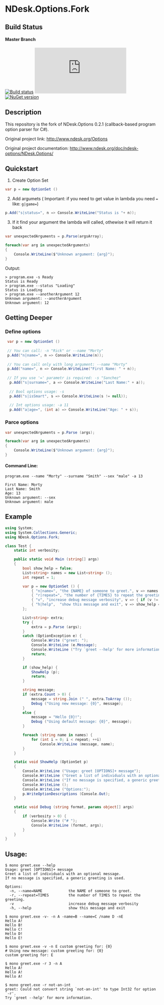 # NDesk.Options.Fork

## Build Status
#### Master Branch
[![Build status](https://ci.appveyor.com/api/projects/status/9rkhbjxrka6ra66a/branch/master?svg=true)](https://ci.appveyor.com/project/torston/ndesk-options-fork/branch/master) [![Test status](http://flauschig.ch/batch.php?type=tests&account=torston&slug=ndesk-options-fork)](https://ci.appveyor.com/api/projects/status/9rkhbjxrka6ra66a/branch/master) [![NuGet version](https://badge.fury.io/nu/Ndesk.Options.Fork.svg)](https://badge.fury.io/nu/Ndesk.Options.Fork)
## Description
This repository is the fork of NDesk.Options 0.2.1 (callback-based program option parser for C#).

Original project link: http://www.ndesk.org/Options

Original project documentation: http://www.ndesk.org/doc/ndesk-options/NDesk.Options/
## Quickstart
1) Create Option Set
```c#
var p = new OptionSet ()
```
2) Add argumets ( Important: if you need to get value in lambda you need `=` like: `g|game=`)
```c#
p.Add("s|status=", n => Console.WriteLine("Status is "+ n));
```
3) If it find your argument the lambda will called, othewise it will return it back
```c#
var unexpectedArguments = p.Parse(argsArray);

foreach(var arg in unexpectedArguments)
{
    Console.WriteLine($"Unknown argument: {arg}");
}
```
 
Output:
```
> program.exe -s Ready
Status is Ready
> program.exe --status "Loading"
Status is Loading
> program.exe --anotherArgument 12
Unknown argument: --anotherArgument
Unknown argument: 12
```
## Getting Deeper 
### Define options
```c#
 var p = new OptionSet ()
 
 // You can call: -n "Rick" or --name "Morty"
 p.Add("n|name=", n => Console.WriteLine(n));
 
 // You can call only with long argument: --name "Morty"
 p.Add("name=", n => Console.WriteLine("First Name: " + n));
 
 // If you use '=' parametr is required: -s "Sanchez"
  p.Add("s|surname=", a => Console.WriteLine("Last Name:" + a));
  
  // Bool options usage: -s
  p.Add("s|isSmart", s => Console.WriteLine(s != null));
  
  // Int options usage: -a 11
  p.Add("a|age=", (int a) => Console.WriteLine("Age: " + s));
 ```
### Parce options
```c#
var unexpectedArguments = p.Parse (args);

foreach(var arg in unexpectedArguments)
{
    Console.WriteLine($"Unknown argument: {arg}");
}
 ```
 
#### Command Line: 
```
program.exe --name "Morty" --surname "Smith" --sex "male" -a 13
 
First Name: Morty
Last Name: Smith
Age: 13
Unknown argument: --sex
Unknown argument: male
```
 
## Example
```c#
using System;
using System.Collections.Generic;
using NDesk.Options.Fork;

class Test {
    static int verbosity;

    public static void Main (string[] args)
    {
        bool show_help = false;
        List<string> names = new List<string> ();
        int repeat = 1;

        var p = new OptionSet () {
            { "n|name=", "the {NAME} of someone to greet.", v => names.Add (v) },
            { "r|repeat=", "the number of {TIMES} to repeat the greeting.", (int v) => repeat = v },
            { "v", "increase debug message verbosity", v => { if (v != null) ++verbosity; } },
            { "h|help",  "show this message and exit", v => show_help = v != null },
        };

        List<string> extra;
        try {
            extra = p.Parse (args);
        }
        catch (OptionException e) {
            Console.Write ("greet: ");
            Console.WriteLine (e.Message);
            Console.WriteLine ("Try `greet --help' for more information.");
            return;
        }

        if (show_help) {
            ShowHelp (p);
            return;
        }

        string message;
        if (extra.Count > 0) {
            message = string.Join (" ", extra.ToArray ());
            Debug ("Using new message: {0}", message);
        }
        else {
            message = "Hello {0}!";
            Debug ("Using default message: {0}", message);
        }

        foreach (string name in names) {
            for (int i = 0; i < repeat; ++i)
                Console.WriteLine (message, name);
        }
    }

    static void ShowHelp (OptionSet p)
    {
        Console.WriteLine ("Usage: greet [OPTIONS]+ message");
        Console.WriteLine ("Greet a list of individuals with an optional message.");
        Console.WriteLine ("If no message is specified, a generic greeting is used.");
        Console.WriteLine ();
        Console.WriteLine ("Options:");
        p.WriteOptionDescriptions (Console.Out);
    }

    static void Debug (string format, params object[] args)
    {
        if (verbosity > 0) {
            Console.Write ("# ");
            Console.WriteLine (format, args);
        }
    }
}
```
## Usage:
```
$ mono greet.exe --help
Usage: greet [OPTIONS]+ message
Greet a list of individuals with an optional message.
If no message is specified, a generic greeting is used.

Options:
  -n, --name=NAME            the NAME of someone to greet.
  -r, --repeat=TIMES         the number of TIMES to repeat the greeting.
  -v                         increase debug message verbosity
  -h, --help                 show this message and exit

$ mono greet.exe -v- -n A -name=B --name=C /name D -nE
Hello A!
Hello B!
Hello C!
Hello D!
Hello E!

$ mono greet.exe -v -n E custom greeting for: {0}
# Using new message: custom greeting for: {0}
custom greeting for: E

$ mono greet.exe -r 3 -n A
Hello A!
Hello A!
Hello A!

$ mono greet.exe -r not-an-int
greet: Could not convert string `not-an-int' to type Int32 for option `-r'.
Try `greet --help' for more information.
```
